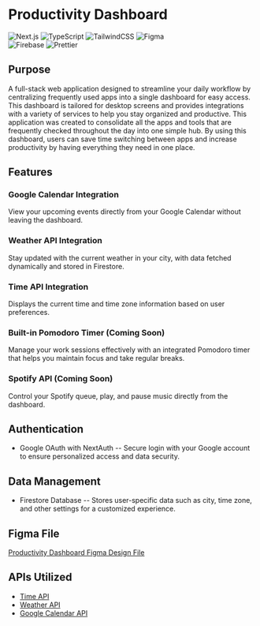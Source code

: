 # Productivity Dashboard

![Next.js](https://img.shields.io/badge/next.js-000000?style=for-the-badge&logo=nextdotjs&logoColor=white)
![TypeScript](https://img.shields.io/badge/typescript-%23007ACC.svg?style=for-the-badge&logo=typescript&logoColor=white)
![TailwindCSS](https://img.shields.io/badge/tailwindcss-%2338B2AC.svg?style=for-the-badge&logo=tailwind-css&logoColor=white)
![Figma](https://img.shields.io/badge/figma-%23F24E1E.svg?style=for-the-badge&logo=figma&logoColor=white)
<br/>
![Firebase](https://img.shields.io/badge/firebase-ffca28?style=for-the-badge&logo=firebase&logoColor=white)
![Prettier](https://img.shields.io/badge/prettier-1A2C34?style=for-the-badge&logo=prettier&logoColor=F7BA3E)

## Purpose

A full-stack web application designed to streamline your daily workflow by centralizing frequently used apps into a single dashboard for easy access. This dashboard is tailored for desktop screens and provides integrations with a variety of services to help you stay organized and productive. This application was created to consolidate all the apps and tools that are frequently checked throughout the day into one simple hub. By using this dashboard, users can save time switching between apps and increase productivity by having everything they need in one place.

## Features

### Google Calendar Integration

View your upcoming events directly from your Google Calendar without leaving the dashboard.

### Weather API Integration

Stay updated with the current weather in your city, with data fetched dynamically and stored in Firestore.

### Time API Integration

Displays the current time and time zone information based on user preferences.

### Built-in Pomodoro Timer (Coming Soon)

Manage your work sessions effectively with an integrated Pomodoro timer that helps you maintain focus and take regular breaks.

### Spotify API (Coming Soon)

Control your Spotify queue, play, and pause music directly from the dashboard.

## Authentication

- Google OAuth with NextAuth -- Secure login with your Google account to ensure personalized access and data security.

## Data Management

- Firestore Database -- Stores user-specific data such as city, time zone, and other settings for a customized experience.

## Figma File

[Productivity Dashboard Figma Design File](https://www.figma.com/design/irfTxN9Co5K7FnqzDAURoW/Productivity-Dashboard?node-id=0-1&t=K4RBuyMneL6GRmAx-1)

## APIs Utilized

- [Time API](https://timeapi.io/)
- [Weather API](https://www.weatherapi.com/)
- [Google Calendar API](https://developers.google.com/calendar/api/guides/overview)
